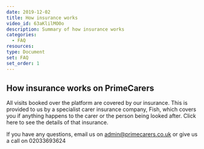 ```yaml
---
date: 2019-12-02
title: How insurance works
video_id: 63aKlilMO0o
description: Summary of how insurance works
categories:
  - FAQ
resources:
type: Document
set: FAQ
set_order: 1
---
```


## How insurance works on PrimeCarers

All visits booked over the platform are covered by our insurance. This is provided to us by a specialist carer insurance company, Fish, which covers you if anything happens to the carer or the person being looked after. Click here to see the details of that insurance.

If you have any questions, email us on admin@primecarers.co.uk or give us a call on 02033693624
